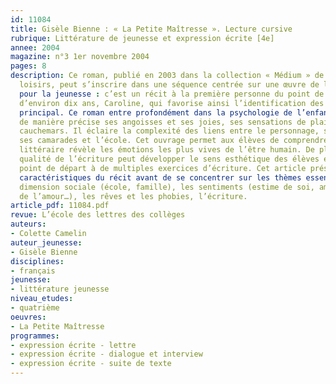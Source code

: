 ```yaml
---
id: 11084
title: Gisèle Bienne : « La Petite Maîtresse ». Lecture cursive
rubrique: Littérature de jeunesse et expression écrite [4e]
annee: 2004
magazine: n°3 1er novembre 2004
pages: 8
description: Ce roman, publié en 2003 dans la collection « Médium » de l’école des
  loisirs, peut s’inscrire dans une séquence centrée sur une œuvre de littérature
  pour la jeunesse : c’est un récit à la première personne du point de vue d’une enfant
  d’environ dix ans, Caroline, qui favorise ainsi l’identification des élèves au personnage
  principal. Ce roman entre profondément dans la psychologie de l’enfant : il aborde
  de manière précise ses angoisses et ses joies, ses sensations de plaisir et ses
  cauchemars. Il éclaire la complexité des liens entre le personnage, sa famille,
  ses camarades et l’école. Cet ouvrage permet aux élèves de comprendre qu’un texte
  littéraire révèle les émotions les plus vives de l’être humain. De plus, la grande
  qualité de l’écriture peut développer le sens esthétique des élèves et servir de
  point de départ à de multiples exercices d’écriture. Cet article présente les principales
  caractéristiques du récit avant de se concentrer sur les thèmes essentiels : la
  dimension sociale (école, famille), les sentiments (estime de soi, amitié, naissance
  de l’amour…), les rêves et les phobies, l’écriture.
article_pdf: 11084.pdf
revue: L’école des lettres des collèges
auteurs:
- Colette Camelin
auteur_jeunesse:
- Gisèle Bienne
disciplines:
- français
jeunesse:
- littérature jeunesse
niveau_etudes:
- quatrième
oeuvres:
- La Petite Maîtresse
programmes:
- expression écrite - lettre
- expression écrite - dialogue et interview
- expression écrite - suite de texte
---
```

